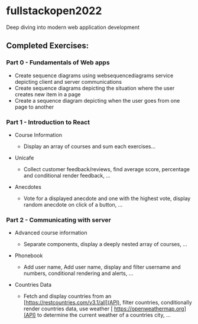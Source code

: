# fullstackopen2022 
Deep diving into modern web application development

## Completed Exercises:

### Part 0 - Fundamentals of Web apps
  - Create sequence diagrams using websequencediagrams service depicting client and server communications
  - Create sequence diagrams depicting the situation where the user creates new item in a page
  - Create a sequence diagram depicting when the user goes from one page to another

### Part 1 - Introduction to React
  * Course Information 
    * Display an array of courses and sum each exercises...

  * Unicafe 
    * Collect customer feedback/reviews, find average score, percentage and conditional render feedback, ...

  * Anecdotes 
    * Vote for a displayed anecdote and one with the highest vote, display random anecdote on click of a button, ...

### Part 2 - Communicating with server
  * Advanced course information 
    * Separate components, display a deeply nested array of courses, ...

  * Phonebook 
    * Add user name, Add user name, display and filter username and numbers, conditional rendering and alerts, ...

  * Countries Data 
    * Fetch and display countries from an [https://restcountries.com/v3.1/all](API), filter countries, conditionally render countries data, use weather [ https://openweathermap.org](API) to determine the current weather of a countries city, ... 